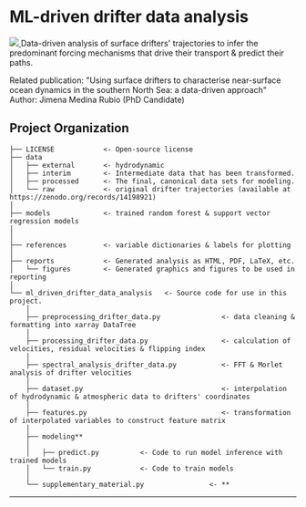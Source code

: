 # ML-driven drifter data analysis

<a target="_blank" href="https://cookiecutter-data-science.drivendata.org/">
    <img src="https://img.shields.io/badge/CCDS-Project%20template-328F97?logo=cookiecutter" />
</a>
Data-driven analysis of surface drifters' trajectories to infer the predominant forcing mechanisms that drive their transport & predict their paths.

Related publication: "Using surface drifters to characterise near-surface ocean dynamics in the southern North Sea: a data-driven approach"
Author: Jimena Medina Rubio (PhD Candidate)

## Project Organization

```
├── LICENSE            <- Open-source license
├── data
│   ├── external       <- hydrodynamic 
│   ├── interim        <- Intermediate data that has been transformed.
│   ├── processed      <- The final, canonical data sets for modeling.
│   └── raw            <- original drifter trajectories (available at https://zenodo.org/records/14198921) 
│
├── models             <- trained random forest & support vector regression models
│
│
├── references         <- variable dictionaries & labels for plotting
│
├── reports            <- Generated analysis as HTML, PDF, LaTeX, etc.
│   └── figures        <- Generated graphics and figures to be used in reporting
│
└── ml_driven_drifter_data_analysis   <- Source code for use in this project.
    │
    ├── preprocessing_drifter_data.py               <- data cleaning & formatting into xarray DataTree
    │
    ├── processing_drifter_data.py                  <- calculation of velocities, residual velocities & flipping index
    │
    ├── spectral_analysis_drifter_data.py           <- FFT & Morlet analysis of drifter velocities
    │
    ├── dataset.py                                  <- interpolation of hydrodynamic & atmospheric data to drifters' coordinates
    │
    ├── features.py                                 <- transformation of interpolated variables to construct feature matrix
    │
    ├── modeling**                
    │   
    │   ├── predict.py          <- Code to run model inference with trained models          
    │   └── train.py            <- Code to train models
    │
    └── supplementary_material.py                <- **
```

--------

